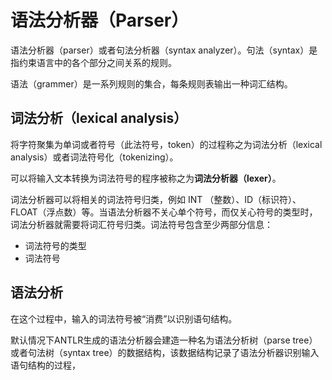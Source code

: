 # 语法分析器（Parser）

语法分析器（parser）或者句法分析器（syntax analyzer）。句法（syntax）是指约束语言中的各个部分之间关系的规则。

语法（grammer）是一系列规则的集合，每条规则表输出一种词汇结构。

## 词法分析（lexical analysis）

将字符聚集为单词或者符号（此法符号，token）的过程称之为词法分析（lexical analysis）或者词法符号化（tokenizing）。

可以将输入文本转换为词法符号的程序被称之为**词法分析器（lexer）**。

词法分析器可以将相关的词法符号归类，例如 INT （整数）、ID（标识符）、FLOAT（浮点数）等。当语法分析器不关心单个符号，而仅关心符号的类型时，词法分析器就需要将词汇符号归类。词法符号包含至少两部分信息：

- 词法符号的类型
- 词法符号

## 语法分析

在这个过程中，输入的词法符号被“消费”以识别语句结构。

默认情况下ANTLR生成的语法分析器会建造一种名为语法分析树（parse tree）或者句法树（syntax tree）的数据结构，该数据结构记录了语法分析器识别输入语句结构的过程，